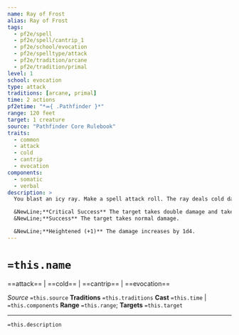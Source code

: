 ```yaml
---
name: Ray of Frost
alias: Ray of Frost
tags:
  - pf2e/spell
  - pf2e/spell/cantrip_1
  - pf2e/school/evocation
  - pf2e/spelltype/attack
  - pf2e/tradition/arcane
  - pf2e/tradition/primal
level: 1
school: evocation
type: attack
traditions: [arcane, primal]
time: 2 actions
pf2etime: "*⬺{ .Pathfinder }*"
range: 120 feet
target: 1 creature
source: "Pathfinder Core Rulebook"
traits:
  - common
  - attack
  - cold
  - cantrip
  - evocation
components:
  - somatic
  - verbal
description: >
  You blast an icy ray. Make a spell attack roll. The ray deals cold damage equal to 1d4 + your spellcasting ability modifier.

  &NewLine;**Critical Success** The target takes double damage and takes a -10-foot status penalty to its Speeds for 1 round.
  &NewLine;**Success** The target takes normal damage.

  &NewLine;**Heightened (+1)** The damage increases by 1d4.
---
```

# `=this.name`
==attack== | ==cold== | ==cantrip== | ==evocation==

*Source* `=this.source`
**Traditions** `=this.traditions`
**Cast** `=this.time` | `=this.components`
**Range** `=this.range`; **Targets** `=this.target`


***
`=this.description`